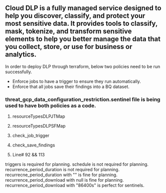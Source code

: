 ## Cloud DLP is a fully managed service designed to help you discover, classify, and protect your most sensitive data. It provides tools to classify, mask, tokenize, and transform sensitive elements to help you better manage the data that you collect, store, or use for business or analytics.


In order to deploy DLP through terraform, below two policies need to be run successfully.
* Enforce jobs to have a trigger to ensure they run automatically.
* Enforce that all jobs save their findings into a BQ dataset.

### threat_gcp_data_configuration_restriction.sentinel file is being used to have both policies as a code.
1. resourceTypesDLPJTMap
2. resourceTypesDLPSFMap

3. check_job_trigger
4. check_save_findings
5. Line# 92 && 113


triggers is required for planning.
schedule is not required for planning.
recurrence_period_duration is not required for planning.
recurrecne_period_duration with "" is fine for planning.
recurrence_period_download with null is fine for planning.
recurrence_period_download with "86400s" is perfect for sentinels.
